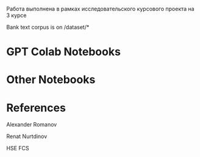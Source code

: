 Работа выполнена в рамках исследовательского курсового проекта на 3 курсе

Bank text corpus is on /dataset/*
# GPT Colab Notebooks

# Other Notebooks

# References









Alexander Romanov

Renat Nurtdinov

HSE FCS
